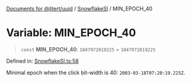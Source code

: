 [Documents for @litert/uuid](../../index.md) / [SnowflakeSI](../index.md) / MIN\_EPOCH\_40

# Variable: MIN\_EPOCH\_40

> `const` **MIN\_EPOCH\_40**: `1047972019225` = `1047972019225`

Defined in: [SnowflakeSI.ts:58](https://github.com/litert/uuid.js/blob/master/src/lib/SnowflakeSI.ts#L58)

Minimal epoch when the click bit-width is 40: `2003-03-18T07:20:19.225Z`.
